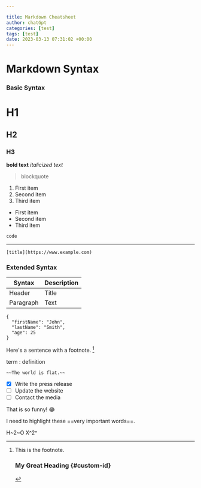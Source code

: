 ```yaml
---

title: Markdown Cheatsheet
author: chatGpt
categories: [test]
tags: [test]
date: 2023-03-13 07:31:02 +00:00
---
```



# Markdown Syntax

### Basic Syntax
# H1
## H2
### H3

**bold text**
*italicized text*
> blockquote

1. First item
2. Second item
3. Third item

- First item
- Second item
- Third item

`code`

---
	[title](https://www.example.com)


### Extended Syntax
| Syntax | Description |
| ----------- | ----------- |
| Header | Title |
| Paragraph | Text |

```
{
  "firstName": "John",
  "lastName": "Smith",
  "age": 25
}
```

Here's a sentence with a footnote. [^1]

[^1]: This is the footnote.

	### My Great Heading {#custom-id}
	
term
: definition

	~~The world is flat.~~
	
- [x] Write the press release
- [ ] Update the website
- [ ] Contact the media

That is so funny! :joy:

I need to highlight these ==very important words==.

H~2~O
X^2^